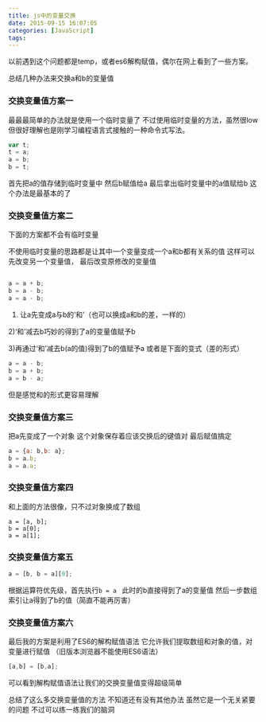 ```yaml
---
title: js中的变量交换
date: 2015-09-15 16:07:05
categories: [JavaScript]
tags:
---
```


以前遇到这个问题都是temp，或者es6解构赋值，偶尔在网上看到了一些方案。

总结几种办法来交换a和b的变量值

### 交换变量值方案一
最最最简单的办法就是使用一个临时变量了 
不过使用临时变量的方法，虽然很low但很好理解也是刚学习编程语言式接触的一种命令式写法。
```js
var t;
t = a;
a = b;
b = t;
```
<!-- more -->
首先把a的值存储到临时变量中 
然后b赋值给a 
最后拿出临时变量中的a值赋给b 
这个办法是最基本的了

### 交换变量值方案二
下面的方案都不会有临时变量 
 
不使用临时变量的思路都是让其中一个变量变成一个a和b都有关系的值 
这样可以先改变另一个变量值， 
最后改变原修改的变量值 

```js

a = a + b;
b = a - b;
a = a - b;
```
1) 让a先变成a与b的‘和’（也可以换成a和b的差，一样的） 

2)‘和’减去b巧妙的得到了a的变量值赋予b 

3)再通过‘和’减去b(a的值)得到了b的值赋予a 
或者是下面的变式（差的形式）
```js
a = a - b;
b = a + b;
a = b - a;
```
但是感觉和的形式更容易理解

### 交换变量值方案三
把a先变成了一个对象 
这个对象保存着应该交换后的键值对 
最后赋值搞定
```js
a = {a: b,b: a};
b = a.b;
a = a.a;
```
### 交换变量值方案四
和上面的方法很像，只不过对象换成了数组
```
a = [a, b];
b = a[0];
a = a[1];
```
### 交换变量值方案五
```js
a = [b, b = a][0];
```
根据运算符优先级，首先执行`b = a `
此时的b直接得到了a的变量值 
然后一步数组索引让a得到了b的值（简直不能再厉害）

### 交换变量值方案六
最后我的方案是利用了ES6的解构赋值语法 
它允许我们提取数组和对象的值，对变量进行赋值 
（旧版本浏览器不能使用ES6语法）
```js
[a,b] = [b,a];
```
可以看到解构赋值语法让我们的交换变量值变得超级简单 

总结了这么多交换变量值的方法 
不知道还有没有其他办法 
虽然它是一个无关紧要的问题 
不过可以练一练我们的脑洞